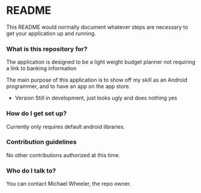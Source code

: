 # README #

This README would normally document whatever steps are necessary to get your application up and running.

### What is this repository for? ###

The application is designed to be a light weight budget planner not requiring a link to banking information 

The main purpose of this application is to show off my skill as an Android programmer, and to have an app on the app store.

* Version
Still in development, just looks ugly and does nothing yes

### How do I get set up? ###
Currently only requires default android libraries.

### Contribution guidelines ###

No other contributions authorized at this time. 

### Who do I talk to? ###

You can contact Michael Wheeler, the repo owner.